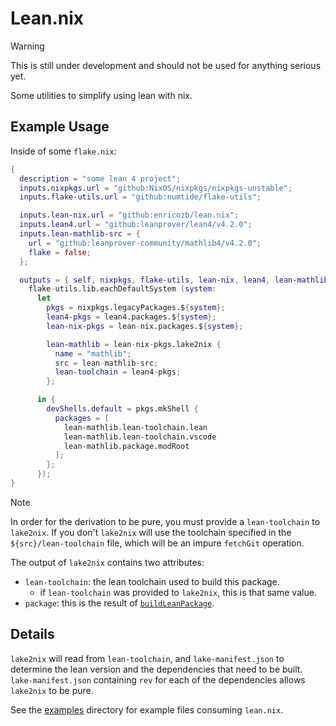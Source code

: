 # Lean.nix

> [!WARNING]
> This is still under development and should not be used for anything serious yet.

Some utilities to simplify using lean with nix.

## Example Usage
Inside of some `flake.nix`:
```nix
{
  description = "some lean 4 project";
  inputs.nixpkgs.url = "github:NixOS/nixpkgs/nixpkgs-unstable";
  inputs.flake-utils.url = "github:numtide/flake-utils";

  inputs.lean-nix.url = "github:enricozb/lean.nix";
  inputs.lean4.url = "github:leanprover/lean4/v4.2.0";
  inputs.lean-mathlib-src = {
    url = "github:leanprover-community/mathlib4/v4.2.0";
    flake = false;
  };

  outputs = { self, nixpkgs, flake-utils, lean-nix, lean4, lean-mathlib-src }:
    flake-utils.lib.eachDefaultSystem (system:
      let
        pkgs = nixpkgs.legacyPackages.${system};
        lean4-pkgs = lean4.packages.${system};
        lean-nix-pkgs = lean-nix.packages.${system};

        lean-mathlib = lean-nix-pkgs.lake2nix {
          name = "mathlib";
          src = lean-mathlib-src;
          lean-toolchain = lean4-pkgs;
        };

      in {
        devShells.default = pkgs.mkShell {
          packages = [
            lean-mathlib.lean-toolchain.lean
            lean-mathlib.lean-toolchain.vscode
            lean-mathlib.package.modRoot
          ];
        };
      });
}
```

> [!NOTE]
> In order for the derivation to be pure, you must provide a `lean-toolchain` to `lake2nix`.
> If you don't `lake2nix` will use the toolchain specified in the `${src}/lean-toolchain` file,
> which will be an impure `fetchGit` operation.

The output of `lake2nix` contains two attributes:
- `lean-toolchain`: the lean toolchain used to build this package.
  - if `lean-toolchain` was provided to `lake2nix`, this is that same value.
- `package`: this is the result of [`buildLeanPackage`][1].


## Details
`lake2nix` will read from `lean-toolchain`, and `lake-manifest.json` to determine the lean version
and the dependencies that need to be built. `lake-manifest.json` containing `rev` for each of the
dependencies allows `lake2nix` to be pure.

See the [examples](./examples) directory for example files consuming `lean.nix`.

[1]: https://github.com/leanprover/lean4/blob/master/nix/buildLeanPackage.nix
[2]: https://github.com/leanprover/lean4/tree/master/src/lake
[3]: https://github.com/leanprover-community/mathlib4
